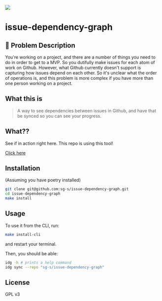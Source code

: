 ![](https://github.com/sg-s/issue-dependency-graph/actions/workflows/main.yaml/badge.svg)

# issue-dependency-graph

## 🧐 Problem Description 

You're working on a project, and there are a number of things
you need to do in order to get to a MVP. So you dutifully
make issues for each atom of work on Github. However, what 
Github currently doesn't support is capturing how issues
depend on each other. So it's unclear what the order of operations
is, and this problem is more complex if you have more than one
person working on a project. 


## What this is

> A way to see dependencies between issues in Github, and have that
> be synced so you can see your progress.


## What??

See if in action right here. This repo is using this tool!

[Click here](https://github.com/sg-s/issue-dependency-graph/issues/1)

## Installation

(Assuming you have poetry installed)

```bash
git clone git@github.com:sg-s/issue-dependency-graph.git
cd issue-dependency-graph
make install

```


## Usage

To use it from the CLI, run:

```bash
make install-cli
```

and restart your terminal. 

Then, you should be able:

```bash
idg -h # prints a help command
idg sync --repo "sg-s/issue-dependency-graph"
```


## License


GPL v3
